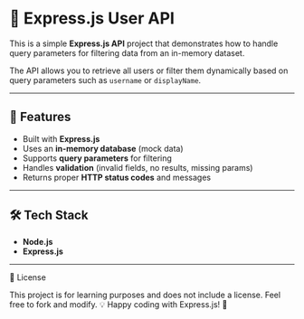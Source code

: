 # 🚀 Express.js User API

This is a simple **Express.js API** project that demonstrates how to handle query parameters for filtering data from an in-memory dataset.

The API allows you to retrieve all users or filter them dynamically based on query parameters such as `username` or `displayName`.

---

## 📂 Features

- Built with **Express.js**
- Uses an **in-memory database** (mock data)
- Supports **query parameters** for filtering
- Handles **validation** (invalid fields, no results, missing params)
- Returns proper **HTTP status codes** and messages

---

## 🛠️ Tech Stack

- **Node.js**
- **Express.js**

---

📜 License

This project is for learning purposes and does not include a license. Feel free to fork and modify.
💡 Happy coding with Express.js! 🚀
